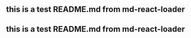 ## this is a test README.md from md-react-loader ##
## this is a test README.md from md-react-loader ##
